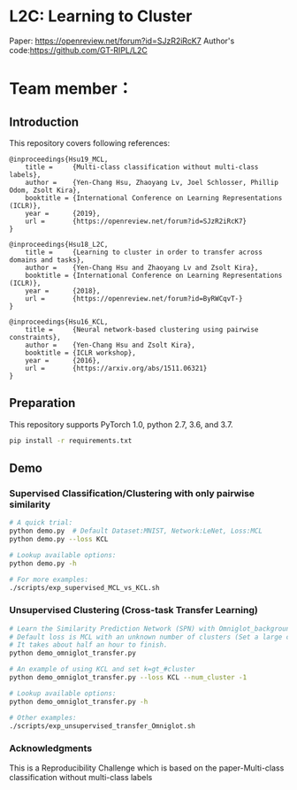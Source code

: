 # L2C: Learning to Cluster
Paper: https://openreview.net/forum?id=SJzR2iRcK7
Author's code:https://github.com/GT-RIPL/L2C

# Team member：














## Introduction


This repository covers following references:
```
@inproceedings{Hsu19_MCL,
	title =	    {Multi-class classification without multi-class labels},
	author =    {Yen-Chang Hsu, Zhaoyang Lv, Joel Schlosser, Phillip Odom, Zsolt Kira},
	booktitle = {International Conference on Learning Representations (ICLR)},
	year =      {2019},
	url =       {https://openreview.net/forum?id=SJzR2iRcK7}
}

@inproceedings{Hsu18_L2C,
	title =     {Learning to cluster in order to transfer across domains and tasks},
	author =    {Yen-Chang Hsu and Zhaoyang Lv and Zsolt Kira},
	booktitle = {International Conference on Learning Representations (ICLR)},
	year =      {2018},
	url =       {https://openreview.net/forum?id=ByRWCqvT-}
}

@inproceedings{Hsu16_KCL,
	title =	    {Neural network-based clustering using pairwise constraints},
	author =    {Yen-Chang Hsu and Zsolt Kira},
	booktitle = {ICLR workshop},
	year =      {2016},
	url =       {https://arxiv.org/abs/1511.06321}
}
```

## Preparation
This repository supports PyTorch 1.0, python 2.7, 3.6, and 3.7.

```bash
pip install -r requirements.txt
```
## Demo
### Supervised Classification/Clustering with only pairwise similarity
```bash
# A quick trial:
python demo.py  # Default Dataset:MNIST, Network:LeNet, Loss:MCL
python demo.py --loss KCL

# Lookup available options:
python demo.py -h

# For more examples:
./scripts/exp_supervised_MCL_vs_KCL.sh
```
### Unsupervised Clustering (Cross-task Transfer Learning)
```bash
# Learn the Similarity Prediction Network (SPN) with Omniglot_background and then transfer to the 20 alphabets in Omniglot_evaluation.
# Default loss is MCL with an unknown number of clusters (Set a large cluster number, i.e., k=100)
# It takes about half an hour to finish.
python demo_omniglot_transfer.py

# An example of using KCL and set k=gt_#cluster
python demo_omniglot_transfer.py --loss KCL --num_cluster -1

# Lookup available options:
python demo_omniglot_transfer.py -h

# Other examples:
./scripts/exp_unsupervised_transfer_Omniglot.sh
```

### Acknowledgments
This is a Reproducibility Challenge which is based on the paper-Multi-class classification without multi-class labels
